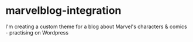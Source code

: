 # marvelblog-integration

I'm creating a custom theme for a blog about Marvel's characters &amp; comics - practising on Wordpress
